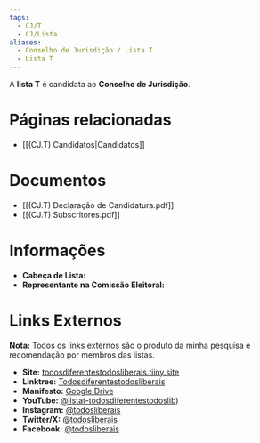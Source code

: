 ```yaml
---
tags:
  - CJ/T
  - CJ/Lista
aliases:
  - Conselho de Jurisdição / Lista T
  - Lista T
---
```

A **lista T** é candidata ao **Conselho de Jurisdição**.

# Páginas relacionadas

- [[(CJ.T) Candidatos|Candidatos]]

# Documentos

- [[(CJ.T) Declaração de Candidatura.pdf]]
- [[(CJ.T) Subscritores.pdf]]

# Informações

- **Cabeça de Lista:** 
- **Representante na Comissão Eleitoral:** 

# Links Externos

**Nota:** Todos os links externos são o produto da minha pesquisa e recomendação por membros das listas.

- **Site:** [todosdiferentestodosliberais.tiiny.site](https://todosdiferentestodosliberais.tiiny.site)
- **Linktree:** [Todosdiferentestodosliberais](https://linktr.ee/Todosdiferentestodosliberais)
- **Manifesto:** [Google Drive](https://drive.google.com/file/d/1ONfyvbTfgwSBVzS-F_ZzLJO7-4IWh27l/view)
- **YouTube:** [@listat-todosdiferentestodoslib](https://www.youtube.com/@listat-todosdiferentestodoslib/featured))
- **Instagram:** [@todosliberais](https://www.instagram.com/todosliberais)
- **Twitter/X:** [@todosliberais](https://x.com/todosliberais)
- **Facebook:** [@todosliberais](https://www.facebook.com/todosliberais/)
